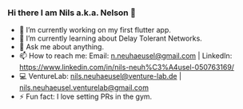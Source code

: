 ### Hi there I am Nils a.k.a. Nelson 👋

- 🔭 I’m currently working on my first flutter app.
- 🌱 I’m currently learning about Delay Tolerant Networks.
- 💬 Ask me about anything.
- 📫 How to reach me: Email: n.neuhaeusel@gmail.com | LinkedIn: https://www.linkedin.com/in/nils-neuh%C3%A4usel-050763169/
- 💻 VentureLab: nils.neuhaeusel@venture-lab.de | nils.neuhaeusel.venturelab@gmail.com
- ⚡ Fun fact: I love setting PRs in the gym.
